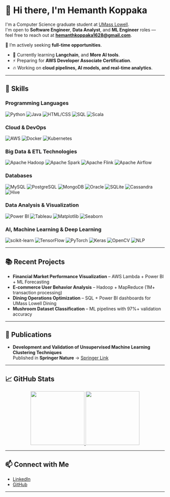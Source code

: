 # 👋 Hi there, I'm Hemanth Koppaka

I'm a Computer Science graduate student at [UMass Lowell](https://www.uml.edu/sciences/computer-science/programs/masters/).  
I'm open to **Software Engineer**, **Data Analyst**, and **ML Engineer** roles — feel free to reach out at **hemanthkoppaka1628@gmail.com**.

🌟 I’m actively seeking **full-time opportunities**.  
- 🌱 Currently learning **Langchain**, and **More AI tools**.  
- ⚡ Preparing for **AWS Developer Associate Certification**.  
- 🔥 Working on **cloud pipelines, AI models, and real-time analytics**.

---

## 🚀 Skills

### **Programming Languages**
![Python](https://img.shields.io/badge/-Python-3776AB?logo=python&logoColor=white)
![Java](https://img.shields.io/badge/-Java-007396?logo=java&logoColor=white)
![HTML/CSS](https://img.shields.io/badge/-HTML%2FCSS-E34F26?logo=html5&logoColor=white)
![SQL](https://img.shields.io/badge/-SQL-4479A1?logo=postgresql&logoColor=white)
![Scala](https://img.shields.io/badge/-Scala-DC322F?logo=scala&logoColor=white)

### **Cloud & DevOps**
![AWS](https://img.shields.io/badge/-AWS-232F3E?logo=amazonaws&logoColor=white)
![Docker](https://img.shields.io/badge/-Docker-2496ED?logo=docker&logoColor=white)
![Kubernetes](https://img.shields.io/badge/-Kubernetes-326CE5?logo=kubernetes&logoColor=white)

### **Big Data & ETL Technologies**
![Apache Hadoop](https://img.shields.io/badge/-Hadoop-66CCFF?logo=apachehadoop&logoColor=white)
![Apache Spark](https://img.shields.io/badge/-Spark-E25A1C?logo=apachespark&logoColor=white)
![Apache Flink](https://img.shields.io/badge/-Flink-EF2D5E?logo=apacheflink&logoColor=white)
![Apache Airflow](https://img.shields.io/badge/-Airflow-017CEE?logo=apacheairflow&logoColor=white)

### **Databases**
![MySQL](https://img.shields.io/badge/-MySQL-4479A1?logo=mysql&logoColor=white)
![PostgreSQL](https://img.shields.io/badge/-PostgreSQL-336791?logo=postgresql&logoColor=white)
![MongoDB](https://img.shields.io/badge/-MongoDB-47A248?logo=mongodb&logoColor=white)
![Oracle](https://img.shields.io/badge/-Oracle-F80000?logo=oracle&logoColor=white)
![SQLite](https://img.shields.io/badge/-SQLite-003B57?logo=sqlite&logoColor=white)
![Cassandra](https://img.shields.io/badge/-Cassandra-1287B1?logo=apachecassandra&logoColor=white)
![Hive](https://img.shields.io/badge/-Hive-FDEE21?logo=apachehive&logoColor=black)

### **Data Analysis & Visualization**
![Power BI](https://img.shields.io/badge/-Power_BI-F2C811?logo=powerbi&logoColor=black)
![Tableau](https://img.shields.io/badge/-Tableau-E97627?logo=tableau&logoColor=white)
![Matplotlib](https://img.shields.io/badge/-Matplotlib-11557C?logo=plotly&logoColor=white)
![Seaborn](https://img.shields.io/badge/-Seaborn-4E8AA2?logo=seaborn&logoColor=white)

### **AI, Machine Learning & Deep Learning**
![scikit-learn](https://img.shields.io/badge/-Scikit--learn-F7931E?logo=scikitlearn&logoColor=white)
![TensorFlow](https://img.shields.io/badge/-TensorFlow-FF6F00?logo=tensorflow&logoColor=white)
![PyTorch](https://img.shields.io/badge/-PyTorch-EE4C2C?logo=pytorch&logoColor=white)
![Keras](https://img.shields.io/badge/-Keras-D00000?logo=keras&logoColor=white)
![OpenCV](https://img.shields.io/badge/-OpenCV-5C3EE8?logo=opencv&logoColor=white)
![NLP](https://img.shields.io/badge/-NLP-8A2BE2?logo=spacy&logoColor=white)

---

## 📚 Recent Projects
- **Financial Market Performance Visualization** – AWS Lambda + Power BI + ML Forecasting
- **E-commerce User Behavior Analysis** – Hadoop + MapReduce (1M+ transaction processing)
- **Dining Operations Optimization** – SQL + Power BI dashboards for UMass Lowell Dining
- **Mushroom Dataset Classification** – ML pipelines with 97%+ validation accuracy

---

## 📜 Publications
- **Development and Validation of Unsupervised Machine Learning Clustering Techniques**  
  Published in **Springer Nature** → [Springer Link](https://link.springer.com/chapter/10.1007/978-981-99-0769-4_67)

---

## 📈 GitHub Stats

<div align="center">
  <a href="https://github.com/hemanthh05">
    <img height="170" src="https://github-readme-stats.vercel.app/api/top-langs/?username=hemanthh05&layout=compact&langs_count=16&theme=tokyonight"/>
    <img height="170" src="https://github-readme-stats.vercel.app/api?username=hemanthh05&show_icons=true&theme=tokyonight&include_all_commits=true&count_private=true&hide_rank=true"/>
  </a>
</div>

---

## 📫 Connect with Me
- [LinkedIn](https://www.linkedin.com/in/hemanthdurgaprasadkoppaka/)
- [GitHub](https://github.com/HEMANTHH05)

---


